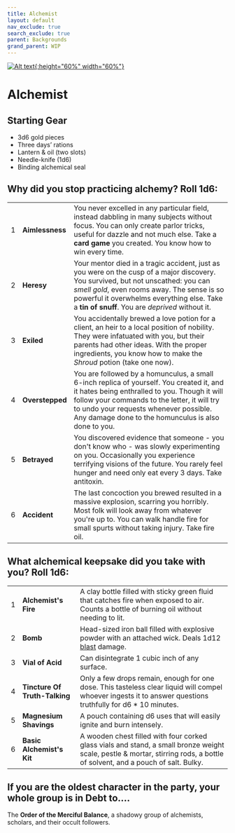 ```yaml
---
title: Alchemist
layout: default
nav_exclude: true
search_exclude: true
parent: Backgrounds
grand_parent: WIP
---
```


[![Alt text](/img/backgrounds/alchemist.jpg "East of the Sun and West of the Moon, illustrated by Kay Nielsen"){:height="60%" width="60%"}](/img/backgrounds/alchemist.jpg)

# Alchemist

## Starting Gear

- 3d6 gold pieces
- Three days’ rations
- Lantern & oil (two slots)
- Needle-knife (1d6)
- Binding alchemical seal

## Why did you stop practicing alchemy? Roll 1d6:

||                 ||
| ---- | ---- |----|
|1|**Aimlessness**| You never excelled in any particular field, instead dabbling in many subjects without focus. You can only create parlor tricks, useful for dazzle and not much else. Take a **card game** you created. You know how to win every time.|
|2|**Heresy**| Your mentor died in a tragic accident, just as you were on the cusp of a major discovery. You survived, but not unscathed: you can _smell gold_, even rooms away. The sense is so powerful it overwhelms everything else. Take a **tin of snuff**. You are _deprived_ without it.  |
|3|**Exiled**| You accidentally brewed a love potion for a client, an heir to a local position of nobility. They were infatuated with you, but their parents had other ideas. With the proper ingredients, you know how to make the _Shroud_ potion (take one now).|
|4|**Overstepped**| You are followed by a homunculus, a small 6-inch replica of yourself. You created it, and it hates being enthralled to you. Though it will follow your commands to the letter, it will try to undo your requests whenever possible. Any damage done to the homunculus is also done to you.|
|5|**Betrayed**| You discovered evidence that someone - you don't know who - was slowly experimenting on you. Occasionally you experience terrifying visions of the future. You rarely feel hunger and need only eat every 3 days. Take antitoxin.  |
|6|**Accident**| The last concoction you brewed resulted in a massive explosion, scarring you horribly. Most folk will look away from whatever you're up to. You can walk handle fire for small spurts without taking injury. Take fire oil.|

## What alchemical keepsake did you take with you? Roll 1d6:

||                 ||
| ---- | ---- |----|
|1|**Alchemist's Fire**|A clay bottle filled with sticky green fluid that catches fire when exposed to air. Counts a bottle of burning oil without needing to lit.|
|2|**Bomb**|Head-sized iron ball filled with explosive powder with an attached wick. Deals 1d12 [blast](https://cairnrpg.com/cairn-srd/#blast) damage.|
|3|**Vial of Acid**|Can disintegrate 1 cubic inch of any surface.|
|4|**Tincture Of Truth-Talking**|Only a few drops remain, enough for one dose. This tasteless clear liquid will compel whoever ingests it to answer questions truthfully for d6 \* 10 minutes.|
|5|**Magnesium Shavings**|A pouch containing d6 uses that will easily ignite and burn intensely.|
|6|**Basic Alchemist's Kit**|A wooden chest filled with four corked glass vials and stand, a small bronze weight scale, pestle & mortar, stirring rods, a bottle of solvent, and a pouch of salt. Bulky.|

## If you are the oldest character in the party, your whole group is in Debt to....
The **Order of the Merciful Balance**, a shadowy group of alchemists, scholars, and their occult followers. 